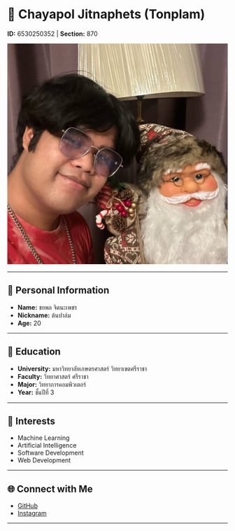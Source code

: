 # 📝 **Chayapol Jitnaphets (Tonplam)**  
**ID:** 6530250352 | **Section:** 870  

![Profile Picture](ME/445369519_2201649523514824_6493790615028912669_n.jpg)




---

## **👤 Personal Information**  
- **Name:** ชยพล จิตนะเพชร  
- **Nickname:** ต้นปาล์ม  
- **Age:** 20  


---

## **🏫 Education**  
- **University:** มหาวิทยาลัยเกษตรศาสตร์ วิทยาเขตศรีราชา  
- **Faculty:** วิทยาศาสตร์ ศรีราชา  
- **Major:** วิทยาการคอมพิวเตอร์  
- **Year:** ชั้นปีที่ 3  

---

## **🌟 Interests**  
- Machine Learning  
- Artificial Intelligence  
- Software Development  
- Web Development  

---

## **🌐 Connect with Me**  
- [GitHub](https://github.com/copyyu)
- [Instagram](https://www.instagram.com/chayapol_cs/ )
 

---





